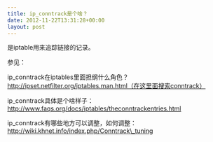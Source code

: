 ```yaml
---
title: ip_conntrack是个啥？
date: 2012-11-22T13:31:28+00:00
layout: post
---
```

是iptable用来追踪链接的记录。

参见：

ip_conntrack在iptables里面担纲什么角色？http://ipset.netfilter.org/iptables.man.html（在这里面搜索conntrack）

ip_conntrack具体是个啥样子：http://www.faqs.org/docs/iptables/theconntrackentries.html

ip\_conntrack有哪些地方可以调整，如何调整：http://wiki.khnet.info/index.php/Conntrack\_tuning

